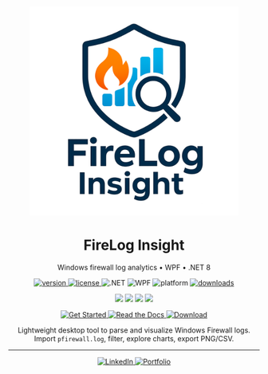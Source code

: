 <p align="center">
  <img src="docs/assets/logo.png" alt="FireLog Insight logo" width="420">
</p>

<h1 align="center">FireLog Insight</h1>

<p align="center">
  Windows firewall log analytics • WPF • .NET 8
</p>

<p align="center">
  <a href="https://github.com/<Rincodev>/<Firelog-Insight>/releases/latest">
    <img alt="version" src="https://img.shields.io/github/v/release/<Rincodev>/<Firelog-Insight>?label=version">
  </a>
  <a href="LICENSE">
    <img alt="license" src="https://img.shields.io/badge/license-MIT-blue">
  </a>
  <img alt=".NET" src="https://img.shields.io/badge/.NET-8.0-512BD4">
  <img alt="WPF" src="https://img.shields.io/badge/WPF-Desktop-5C2D91">
  <img alt="platform" src="https://img.shields.io/badge/Windows-10%2F11-informational">
  <a href="https://github.com/<Rincodev>/<Firelog-Insight>/releases">
    <img alt="downloads" src="https://img.shields.io/github/downloads/<Rincodev>/<Firelog-Insight>/total?label=downloads">
  </a>
</p>

<!-- Languages hub -->
<p align="center">
  <a href="docs/en/index.md"><img src="https://img.shields.io/badge/English-0A84FF?style=for-the-badge"></a>
  <a href="docs/ru/index.md"><img src="https://img.shields.io/badge/Русский-1F6FEB?style=for-the-badge"></a>
  <a href="docs/cs/index.md"><img src="https://img.shields.io/badge/Čeština-8E8CD8?style=for-the-badge"></a>
  <a href="docs/ua/index.md"><img src="https://img.shields.io/badge/Українська-FFD500?style=for-the-badge"></a>
</p>

<!-- Big CTAs -->
<p align="center">
  <a href="docs/en/index.md">
    <img src="https://img.shields.io/badge/Get%20Started-%F0%9F%9A%80-4CAF50?style=for-the-badge" alt="Get Started">
  </a>
  <a href="docs/en/index.md">
    <img src="https://img.shields.io/badge/Read%20the%20Docs-%F0%9F%93%98-1976D2?style=for-the-badge" alt="Read the Docs">
  </a>
  <a href="https://github.com/<owner>/<repo>/releases/latest">
    <img src="https://img.shields.io/badge/Download-%F0%9F%93%A6-FF9800?style=for-the-badge" alt="Download">
  </a>
</p>

<!-- Brief one-liner -->
<p align="center">
  Lightweight desktop tool to parse and visualize Windows Firewall logs. Import <code>pfirewall.log</code>, filter, explore charts, export PNG/CSV.
</p>

---

<!-- Personal links (edit as you like) -->
<p align="center">
  <a href="https://www.linkedin.com/in/bohdan-yatsenko-880a4831b/" target="_blank">
    <img alt="LinkedIn" src="https://img.shields.io/badge/LinkedIn-follow-0A66C2?style=for-the-badge&logo=linkedin&logoColor=white">
  </a>
  <a href="https://bohdan.admstore.cz/en/" target="_blank">
    <img alt="Portfolio" src="https://img.shields.io/badge/Portfolio-visit-111?style=for-the-badge&logo=globe&logoColor=white">
  </a>
</p>
